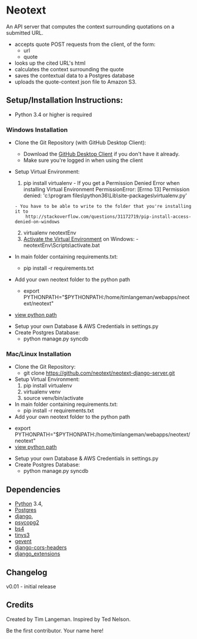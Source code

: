 Neotext
===============

An API server that computes the context surrounding quotations on a submitted URL.
  * accepts quote POST requests from the client, of the form:
     * url
     * quote
  * looks up the cited URL's html
  * calculates the context surrounding the quote
  * saves the contextual data to a Postgres database
  * uploads the quote-context json file to Amazon S3.

## Setup/Installation Instructions: ##
  * Python 3.4 or higher is required

### Windows Installation ###
  * Clone the Git Repository (with GitHub Desktop Client):
    - Download the [GitHub Desktop Client](https://desktop.github.com/) if you don't have it already.
    - Make sure you're logged in when using the client
  * Setup Virtual Environment:
      1. pip install virtualenv
        - If you get a Permission Denied Error when installing Virtual Environment
          PermissionError: [Errno 13] Permission denied: 'c:\\program files\\python36\\Lib\\site-packages\\virtualenv.py'

        - You have to be able to write to the folder that you're installing it to
            http://stackoverflow.com/questions/31172719/pip-install-access-denied-on-windows

      2. virtualenv neotextEnv
      3. [Activate the Virtual Environment](http://stackoverflow.com/questions/8921188/issue-with-virtualenv-cannot-activate
) on Windows:
        - neotextEnv\Scripts\activate.bat

  * In main folder containing requirements.txt:
      - pip install -r requirements.txt
  * Add your own neotext folder to the python path
	 - export PYTHONPATH="$PYTHONPATH:/home/timlangeman/webapps/neotext/neotext"
   - [view python path](http://stackoverflow.com/questions/1489599/how-do-i-find-out-my-python-path-using-python)
  * Setup your own Database & AWS Credentials in settings.py
  * Create Postgres Database:
    - python manage.py syncdb

### Mac/Linux Installation ###
* Clone the Git Repository:
  - git clone https://github.com/neotext/neotext-django-server.git
* Setup Virtual Environment:
    1. pip install virtualenv
    2. virtualenv venv
    3. source venv/bin/activate
* In main folder containing requirements.txt:
    - pip install -r requirements.txt
* Add your own neotext folder to the python path
 - export PYTHONPATH="$PYTHONPATH:/home/timlangeman/webapps/neotext/neotext"
 - [view python path](http://stackoverflow.com/questions/1489599/how-do-i-find-out-my-python-path-using-python)
* Setup your own Database & AWS Credentials in settings.py
* Create Postgres Database:
  - python manage.py syncdb



## Dependencies ##
  * [Python](https://www.python.org/) 3.4,
  * [Postgres](https://www.postgresql.org/)
  * [django](https://www.djangoproject.com/),
  * [psycopg2](http://initd.org/psycopg/)
  * [bs4](https://www.crummy.com/software/BeautifulSoup/)
  * [tinys3](https://www.smore.com/labs/tinys3/)
  * [gevent](http://www.gevent.org/)
  * [django-cors-headers](https://github.com/ottoyiu/django-cors-headers/)  
  * [django_extensions](https://github.com/django-extensions/django-extensions)

## Changelog ##

v0.01 - initial release

## Credits ##
Created by Tim Langeman.  Inspired by Ted Nelson.

Be the first contributor.  Your name here!
